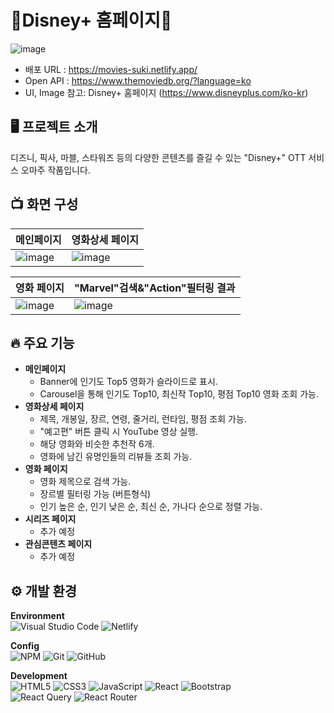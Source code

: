 
# 🧸Disney+ 홈페이지🐰
![image](https://github.com/user-attachments/assets/fd498823-6244-43a7-bb43-fc76ee1f28cf)
- 배포 URL : https://movies-suki.netlify.app/
- Open API : https://www.themoviedb.org/?language=ko
- UI, Image 참고: Disney+ 홈페이지 (https://www.disneyplus.com/ko-kr)

## 🖥️ 프로젝트 소개
디즈니, 픽사, 마블, 스타워즈 등의 다양한 콘텐츠를 즐길 수 있는 "Disney+" OTT 서비스 오마주 작품입니다.

## 📺 화면 구성
|메인페이지|영화상세 페이지|
|--|--|
|![image](https://github.com/user-attachments/assets/39208c6c-729e-4cc9-a9dc-531ece519281)|![image](https://github.com/user-attachments/assets/3b1caf4b-943c-47f9-a473-9beee2458d71)|

|영화 페이지|"Marvel"검색&"Action"필터링 결과|
|--|--|
|![image](https://github.com/user-attachments/assets/a5554c03-1818-4483-9d28-01fbe453f902)|![image](https://github.com/user-attachments/assets/dc8ec656-4af6-4fd5-a20f-c8c19d23a2d9)|

## 🔥 주요 기능
- **메인페이지**
	- Banner에 인기도 Top5 영화가 슬라이드로 표시.
	- Carousel을 통해 인기도 Top10, 최신작 Top10, 평점 Top10 영화 조회 가능. 
- **영화상세 페이지**
  	- 제목, 개봉일, 장르, 연령, 줄거리, 런타임, 평점 조회 가능.
  	- "예고편" 버튼 클릭 시 YouTube 영상 실행.
  	- 해당 영화와 비슷한 추천작 6개.
  	- 영화에 남긴 유명인들의 리뷰들 조회 가능.
- **영화 페이지**
	- 영화 제목으로 검색 가능.
 	- 장르별 필터링 가능 (버튼형식)
  	- 인기 높은 순, 인기 낮은 순, 최신 순, 가나다 순으로 정렬 가능.
- **시리즈 페이지**
  	- 추가 예정
- **관심콘텐츠 페이지**
  	- 추가 예정

## ⚙️ 개발 환경
**Environment**<br/>
![Visual Studio Code](https://img.shields.io/badge/Visual%20Studio%20Code-0078d7.svg?style=for-the-badge&logo=visual-studio-code&logoColor=white) ![Netlify](https://img.shields.io/badge/netlify-%23000000.svg?style=for-the-badge&logo=netlify&logoColor=#00C7B7) 

**Config**<br/>
![NPM](https://img.shields.io/badge/NPM-%23CB3837.svg?style=for-the-badge&logo=npm&logoColor=white) ![Git](https://img.shields.io/badge/git-%23F05033.svg?style=for-the-badge&logo=git&logoColor=white) ![GitHub](https://img.shields.io/badge/github-%23121011.svg?style=for-the-badge&logo=github&logoColor=white)

**Development**<br/>
![HTML5](https://img.shields.io/badge/html5-%23E34F26.svg?style=for-the-badge&logo=html5&logoColor=white) ![CSS3](https://img.shields.io/badge/css3-%231572B6.svg?style=for-the-badge&logo=css3&logoColor=white) ![JavaScript](https://img.shields.io/badge/javascript-%23323330.svg?style=for-the-badge&logo=javascript&logoColor=%23F7DF1E) ![React](https://img.shields.io/badge/react-%2320232a.svg?style=for-the-badge&logo=react&logoColor=%2361DAFB) ![Bootstrap](https://img.shields.io/badge/bootstrap-%238511FA.svg?style=for-the-badge&logo=bootstrap&logoColor=white)<br/>
![React Query](https://img.shields.io/badge/-React%20Query-FF4154?style=for-the-badge&logo=react%20query&logoColor=white) ![React Router](https://img.shields.io/badge/React_Router-CA4245?style=for-the-badge&logo=react-router&logoColor=white)
